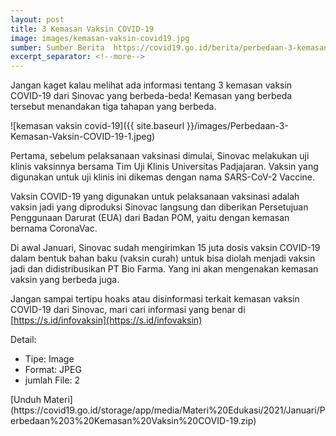 ```yaml
---
layout: post
title: 3 Kemasan Vaksin COVID-19
image: images/kemasan-vaksin-covid19.jpg
sumber: Sumber Berita  https://covid19.go.id/berita/perbedaan-3-kemasan-vaksin-covid-19
excerpt_separator: <!--more-->
---
```


Jangan kaget kalau melihat ada informasi tentang 3 kemasan vaksin COVID-19 dari Sinovac<!--more--> yang berbeda-beda! Kemasan yang berbeda tersebut menandakan tiga tahapan yang berbeda.

![kemasan vaksin covid-19]({{ site.baseurl }}/images/Perbedaan-3-Kemasan-Vaksin-COVID-19-1.jpeg)


Pertama, sebelum pelaksanaan vaksinasi dimulai, Sinovac melakukan uji klinis vaksinnya bersama Tim Uji Klinis Universitas Padjajaran. Vaksin yang digunakan untuk uji klinis ini dikemas dengan nama SARS-CoV-2 Vaccine.

Vaksin COVID-19 yang digunakan untuk pelaksanaan vaksinasi adalah vaksin jadi yang diproduksi Sinovac langsung dan diberikan Persetujuan Penggunaan Darurat (EUA) dari Badan POM, yaitu dengan kemasan bernama CoronaVac.

Di awal Januari, Sinovac sudah mengirimkan 15 juta dosis vaksin COVID-19 dalam bentuk bahan baku (vaksin curah) untuk bisa diolah menjadi vaksin jadi dan didistribusikan PT Bio Farma. Yang ini akan mengenakan kemasan vaksin yang berbeda juga.

Jangan sampai tertipu hoaks atau disinformasi terkait kemasan vaksin COVID-19 dari Sinovac, mari cari informasi yang benar di [https://s.id/infovaksin](https://s.id/infovaksin)

Detail:
<ul>
<li>Tipe: Image</li>
<li>Format: JPEG</li>
<li>jumlah File: 2</li>
</ul>
 [<ion-button>Unduh Materi</ion-button>](https://covid19.go.id/storage/app/media/Materi%20Edukasi/2021/Januari/Perbedaan%203%20Kemasan%20Vaksin%20COVID-19.zip)
